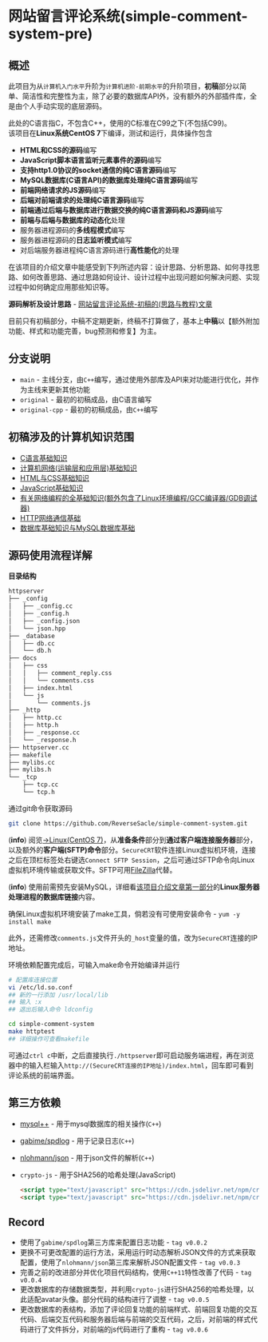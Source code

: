 # 网站留言评论系统(simple-comment-system-pre)

## 概述

此项目为从`计算机入门水平`升阶为`计算机进阶-前期水平`的升阶项目，**初稿**部分以简单、简洁性和完整性为主，除了必要的数据库API外，没有额外的外部插件库，全是由个人手动实现的底层源码。

此处的C语言指C，不包含C++，使用的C标准在C99之下(不包括C99)。<br/>
该项目在**Linux系统CentOS 7**下编译，测试和运行，具体操作包含

+ **HTML和CSS的源码**编写
+ **JavaScript脚本语言监听元素事件的源码**编写
+ **支持http1.0协议的socket通信的纯C语言源码**编写
+ **MySQL数据库(C语言API)的数据库处理纯C语言源码**编写
+ **前端网络请求的JS源码**编写
+ **后端对前端请求的处理纯C语言源码**编写
+ **前端通过后端与数据库进行数据交换的纯C语言源码和JS源码**编写
+ **前端与后端与数据库的动态化**处理
+ 服务器进程源码的**多线程模式**编写
+ 服务器进程源码的**日志监听模式**编写
+ 对后端服务器进程纯C语言源码进行**高性能化**的处理

在该项目的介绍文章中能感受到下列所述内容：设计思路、分析思路、如何寻找思路、如何改善思路、通过思路如何设计、设计过程中出现问题如何解决问题、实现过程中如何确定应用那些知识等。

**源码解析及设计思路** - [网站留言评论系统-初稿的(思路与教程)文章](https://www.reversesacle.com/computer-science/programming/c-language/project/comment-system-part1/)

目前只有初稿部分，中稿不定期更新，终稿不打算做了，基本上**中稿**以【额外附加功能、样式和功能完善，bug预测和修复】为主。

## 分支说明

- `main` - 主线分支，由`C++`编写，通过使用外部库及API来对功能进行优化，并作为主线来更新其他功能
- `original` - 最初的初稿成品，由C语言编写
- `original-cpp` - 最初的初稿成品，由`C++`编写

## 初稿涉及的计算机知识范围

+ [C语言基础知识](https://www.reversesacle.com/computer-science/programming/c-language/basis/c/cpart1/)
+ [计算机网络(运输层和应用层)基础知识](https://www.reversesacle.com/computer-science/computer-basic/network/nwpart3/)
+ [HTML与CSS基础知识](https://www.reversesacle.com/computer-science/programming/web/hcpart1/)
+ [JavaScript基础知识](https://www.reversesacle.com/computer-science/programming/web/jspart1/)
+ [有关网络编程的全基础知识(额外包含了Linux环境编程/GCC编译器/GDB调试器)](https://www.reversesacle.com/tags/network-programming/)
+ [HTTP网络通信基础](https://www.reversesacle.com/computer-science/programming/c-language/network-programming/http/)
+ [数据库基础知识与MySQL数据库基础](https://www.reversesacle.com/tags/database/)

## 源码使用流程详解

**目录结构**

```tex
httpserver
├── _config
│   ├── _config.cc
│   ├── _config.h
│   ├── _config.json
│   └── json.hpp
├── _database
│   ├── db.cc
│   └── db.h
├── docs
│   ├── css
│   │   ├── comment_reply.css
│   │   └── comments.css
│   ├── index.html
│   └── js
│       └── comments.js
├── _http
│   ├── http.cc
│   ├── http.h
│   ├── _response.cc
│   └── _response.h
├── httpserver.cc
├── makefile
├── mylibs.cc
├── mylibs.h
└── _tcp
    ├── tcp.cc
    └── tcp.h
```

通过git命令获取源码

```bash
git clone https://github.com/ReverseSacle/simple-comment-system.git
```

(**info**) 阅览[→Linux(CentOS 7)](https://www.reversesacle.com/computer-science/programming/c-language/network-programming/Linux-basic/)，从**准备条件**部分到**通过客户端连接服务器**部分，以及额外的**客户端(SFTP)命令**部分。`SecureCRT`软件连接Linux虚拟机环境，连接之后在顶栏标签处右键选`Connect SFTP Session`，之后可通过SFTP命令向Linux虚拟机环境传输或获取文件。SFTP可用[FileZilla](https://filezilla-project.org/)代替。

(**info**) 使用前需预先安装MySQL，详细看[该项目介绍文章第一部分](https://www.reversesacle.com/computer-science/programming/c-language/project/comment-system-part1/)的**Linux服务器处理进程的数据库链接**内容。

确保Linux虚拟机环境安装了make工具，倘若没有可使用安装命令 - `yum -y install make`

此外，还需修改`comments.js`文件开头的`_host`变量的值，改为`SecureCRT`连接的IP地址。

环境依赖配置完成后，可输入make命令开始编译并运行

```bash
# 配置库连接位置
vi /etc/ld.so.conf
## 新的一行添加 /usr/local/lib
## 输入 :x
## 退出后输入命令 ldconfig

cd simple-comment-system
make httptest
## 详细操作可查看makefile
```

可通过`ctrl c`中断，之后直接执行`./httpserver`即可启动服务端进程，再在浏览器中的输入栏输入`http://(SecureCRT连接的IP地址)/index.html`，回车即可看到评论系统的前端界面。

## 第三方依赖

- [mysql++](https://tangentsoft.com/mysqlpp/wiki?name=MySQL%2B%2B&p&nsm) - 用于mysql数据库的相关操作(`C++`)
- [gabime/spdlog](https://github.com/gabime/spdlog) - 用于记录日志(`C++`)
- [nlohmann/json](https://github.com/nlohmann/json) - 用于json文件的解析(`C++`)
- `crypto-js` - 用于SHA256的哈希处理(JavaScript)

  ```html
  <script type="text/javascript" src="https://cdn.jsdelivr.net/npm/crypto-js@4.2.0/core.js"></script>
  <script type="text/javascript" src="https://cdn.jsdelivr.net/npm/crypto-js@4.2.0/sha256.js"></script>
  ```

## Record

- 使用了`gabime/spdlog`第三方库来配置日志功能 - `tag v0.0.2`
- 更换不可更改配置的运行方法，采用运行时动态解析JSON文件的方式来获取配置，使用了`nlohmann/json`第三库来解析JSON配置文件 - `tag v0.0.3`
- 完善之前的改进部分并优化项目代码结构，使用`C++11`特性改善了代码 - `tag v0.0.4`
- 更改数据库的存储数据类型，并利用`crypto-js`进行SHA256的哈希处理，以此适配avatar头像。部分代码的结构进行了调整 - `tag v0.0.5`
- 更改数据库的表结构，添加了评论回复功能的前端样式、前端回复功能的交互代码、后端交互代码和服务器后端与前端的交互代码，之后，对前端的样式代码进行了文件拆分，对前端的js代码进行了重构 - `tag v0.0.6`
